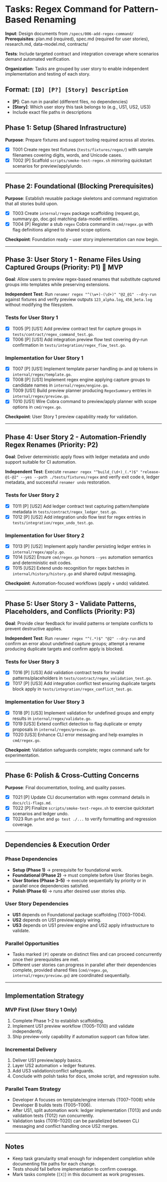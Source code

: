 # Tasks: Regex Command for Pattern-Based Renaming

**Input**: Design documents from `/specs/006-add-regex-command/`
**Prerequisites**: plan.md (required), spec.md (required for user stories), research.md, data-model.md, contracts/

**Tests**: Include targeted contract and integration coverage where scenarios demand automated verification.

**Organization**: Tasks are grouped by user story to enable independent implementation and testing of each story.

## Format: `[ID] [P?] [Story] Description`

- **[P]**: Can run in parallel (different files, no dependencies)
- **[Story]**: Which user story this task belongs to (e.g., US1, US2, US3)
- Include exact file paths in descriptions

## Phase 1: Setup (Shared Infrastructure)

**Purpose**: Prepare fixtures and support tooling required across all stories.

- [X] T001 Create regex test fixtures (`tests/fixtures/regex/`) with sample filenames covering digits, words, and Unicode cases.
- [X] T002 [P] Scaffold `scripts/smoke-test-regex.sh` mirroring quickstart scenarios for preview/apply/undo.

---

## Phase 2: Foundational (Blocking Prerequisites)

**Purpose**: Establish reusable package skeletons and command registration that all stories build upon.

- [X] T003 Create `internal/regex` package scaffolding (request.go, summary.go, doc.go) matching data-model entities.
- [X] T004 [P] Register a stub `regex` Cobra command in `cmd/regex.go` with flag definitions aligned to shared scope options.

**Checkpoint**: Foundation ready – user story implementation can now begin.

---

## Phase 3: User Story 1 - Rename Files Using Captured Groups (Priority: P1) 🎯 MVP

**Goal**: Allow users to preview regex-based renames that substitute captured groups into templates while preserving extensions.

**Independent Test**: Run `renamer regex "^(\w+)-(\d+)" "@2_@1" --dry-run` against fixtures and verify preview outputs `123_alpha.log`, `456_beta.log` without modifying the filesystem.

### Tests for User Story 1

- [X] T005 [P] [US1] Add preview contract test for capture groups in `tests/contract/regex_command_test.go`.
- [X] T006 [P] [US1] Add integration preview flow test covering dry-run confirmation in `tests/integration/regex_flow_test.go`.

### Implementation for User Story 1

- [X] T007 [P] [US1] Implement template parser handling `@n` and `@@` tokens in `internal/regex/template.go`.
- [X] T008 [P] [US1] Implement regex engine applying capture groups to candidate names in `internal/regex/engine.go`.
- [X] T009 [US1] Build preview planner producing `RegexSummary` entries in `internal/regex/preview.go`.
- [X] T010 [US1] Wire Cobra command to preview/apply planner with scope options in `cmd/regex.go`.

**Checkpoint**: User Story 1 preview capability ready for validation.

---

## Phase 4: User Story 2 - Automation-Friendly Regex Renames (Priority: P2)

**Goal**: Deliver deterministic apply flows with ledger metadata and undo support suitable for CI automation.

**Independent Test**: Execute `renamer regex "^build_(\d+)_(.*)$" "release-@1-@2" --yes --path ./tests/fixtures/regex` and verify exit code `0`, ledger metadata, and successful `renamer undo` restoration.

### Tests for User Story 2

- [X] T011 [P] [US2] Add ledger contract test capturing pattern/template metadata in `tests/contract/regex_ledger_test.go`.
- [X] T012 [P] [US2] Add integration undo flow test for regex entries in `tests/integration/regex_undo_test.go`.

### Implementation for User Story 2

- [X] T013 [P] [US2] Implement apply handler persisting ledger entries in `internal/regex/apply.go`.
- [X] T014 [US2] Ensure `cmd/regex.go` honors `--yes` automation semantics and deterministic exit codes.
- [X] T015 [US2] Extend undo recognition for regex batches in `internal/history/history.go` and shared output messaging.

**Checkpoint**: Automation-focused workflows (apply + undo) validated.

---

## Phase 5: User Story 3 - Validate Patterns, Placeholders, and Conflicts (Priority: P3)

**Goal**: Provide clear feedback for invalid patterns or template conflicts to prevent destructive applies.

**Independent Test**: Run `renamer regex "^(.*)$" "@2" --dry-run` and confirm an error about undefined capture groups; attempt a rename producing duplicate targets and confirm apply is blocked.

### Tests for User Story 3

- [X] T016 [P] [US3] Add validation contract tests for invalid patterns/placeholders in `tests/contract/regex_validation_test.go`.
- [X] T017 [P] [US3] Add integration conflict test ensuring duplicate targets block apply in `tests/integration/regex_conflict_test.go`.

### Implementation for User Story 3

- [X] T018 [P] [US3] Implement validation for undefined groups and empty results in `internal/regex/validate.go`.
- [X] T019 [US3] Extend conflict detection to flag duplicate or empty proposals in `internal/regex/preview.go`.
- [X] T020 [US3] Enhance CLI error messaging and help examples in `cmd/regex.go`.

**Checkpoint**: Validation safeguards complete; regex command safe for experimentation.

---

## Phase 6: Polish & Cross-Cutting Concerns

**Purpose**: Final documentation, tooling, and quality passes.

- [X] T021 [P] Update CLI documentation with regex command details in `docs/cli-flags.md`.
- [X] T022 [P] Finalize `scripts/smoke-test-regex.sh` to exercise quickstart scenarios and ledger undo.
- [X] T023 Run `gofmt` and `go test ./...` to verify formatting and regression coverage.

---

## Dependencies & Execution Order

### Phase Dependencies

- **Setup (Phase 1)** → prerequisite for foundational work.
- **Foundational (Phase 2)** → must complete before User Stories begin.
- **User Stories (Phase 3–5)** → execute sequentially by priority or in parallel once dependencies satisfied.
- **Polish (Phase 6)** → runs after desired user stories ship.

### User Story Dependencies

- **US1** depends on Foundational package scaffolding (T003–T004).
- **US2** depends on US1 preview/apply wiring.
- **US3** depends on US1 preview engine and US2 apply infrastructure to validate.

### Parallel Opportunities

- Tasks marked `[P]` operate on distinct files and can proceed concurrently once their prerequisites are met.
- Different user stories can progress in parallel after their dependencies complete, provided shared files (`cmd/regex.go`, `internal/regex/preview.go`) are coordinated sequentially.

---

## Implementation Strategy

### MVP First (User Story 1 Only)

1. Complete Phase 1–2 to establish scaffolding.
2. Implement US1 preview workflow (T005–T010) and validate independently.
3. Ship preview-only capability if automation support can follow later.

### Incremental Delivery

1. Deliver US1 preview/apply basics.
2. Layer US2 automation + ledger features.
3. Add US3 validation/conflict safeguards.
4. Conclude with polish tasks for docs, smoke script, and regression suite.

### Parallel Team Strategy

- Developer A focuses on template/engine internals (T007–T008) while Developer B builds tests (T005–T006).
- After US1, split automation work: ledger implementation (T013) and undo validation tests (T012) run concurrently.
- Validation tasks (T016–T020) can be parallelized between CLI messaging and conflict handling once US2 merges.

---

## Notes

- Keep task granularity small enough for independent completion while documenting file paths for each change.
- Tests should fail before implementation to confirm coverage.
- Mark tasks complete (`[X]`) in this document as work progresses.
